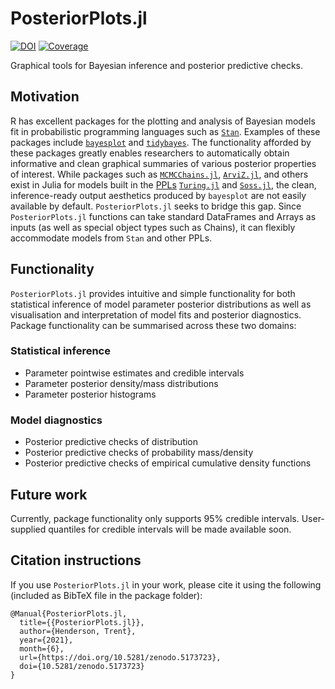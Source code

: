 # PosteriorPlots.jl

[![DOI](https://zenodo.org/badge/386667603.svg)](https://zenodo.org/badge/latestdoi/386667603)
[![Coverage](https://codecov.io/gh/hendersontrent/PosteriorPlots.jl/branch/master/graph/badge.svg)](https://codecov.io/gh/hendersontrent/PosteriorPlots.jl)

Graphical tools for Bayesian inference and posterior predictive checks.

## Motivation

R has excellent packages for the plotting and analysis of Bayesian models fit in probabilistic programming languages such as [`Stan`](https://mc-stan.org). Examples of these packages include [`bayesplot`](http://mc-stan.org/bayesplot/) and [`tidybayes`](http://mjskay.github.io/tidybayes/). The functionality afforded by these packages greatly enables researchers to automatically obtain informative and clean graphical summaries of various posterior properties of interest. While packages such as [`MCMCChains.jl`](https://turinglang.github.io/MCMCChains.jl/dev/), [`ArviZ.jl`](https://arviz-devs.github.io/ArviZ.jl/stable/), and others exist in Julia for models built in the [PPLs](https://en.wikipedia.org/wiki/Probabilistic_programming) [`Turing.jl`](https://turing.ml/stable/) and [`Soss.jl`](https://github.com/cscherrer/Soss.jl), the clean, inference-ready output aesthetics produced by `bayesplot` are not easily available by default. `PosteriorPlots.jl` seeks to bridge this gap. Since `PosteriorPlots.jl` functions can take standard DataFrames and Arrays as inputs (as well as special object types such as Chains), it can flexibly accommodate models from `Stan` and other PPLs.

## Functionality

`PosteriorPlots.jl` provides intuitive and simple functionality for both statistical inference of model parameter posterior distributions as well as visualisation and interpretation of model fits and posterior diagnostics. Package functionality can be summarised across these two domains:

### Statistical inference

* Parameter pointwise estimates and credible intervals
* Parameter posterior density/mass distributions
* Parameter posterior histograms

### Model diagnostics

* Posterior predictive checks of distribution
* Posterior predictive checks of probability mass/density
* Posterior predictive checks of empirical cumulative density functions

## Future work

Currently, package functionality only supports 95% credible intervals. User-supplied quantiles for credible intervals will be made available soon.

## Citation instructions

If you use `PosteriorPlots.jl` in your work, please cite it using the following (included as BibTeX file in the package folder):

```
@Manual{PosteriorPlots.jl,
  title={{PosteriorPlots.jl}},
  author={Henderson, Trent},
  year={2021},
  month={6},
  url={https://doi.org/10.5281/zenodo.5173723},
  doi={10.5281/zenodo.5173723}
}
```
